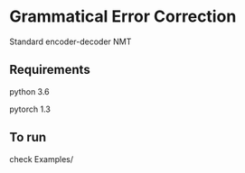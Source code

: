 # Grammatical Error Correction

Standard encoder-decoder NMT 

## Requirements

python 3.6

pytorch 1.3

## To run

check Examples/

